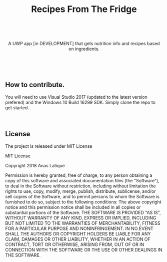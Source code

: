 <h1 align="center">Recipes From The Fridge</h1>
<br>
<br>
<br>

<p align=center>A UWP app [in DEVELOPMENT] that gets nutrition info and recipes based on ingredients.</p>
<br>
<br>
<br>
<h2> How to contribute.</h2>
You will need to use Visual Studio 2017 (updated to the latest version prefered) and the Windows 10 Build 16299 SDK. Simply clone the repo to get started.
<br>
<br>
<br>
<h2>License</h2>
<p>The project is released under MIT License</p>
<p>MIT License</p>
<p>Copyright 2018 Anas Latique</p>
<p>Permission is hereby granted, free of charge, to any person obtaining a copy of this software and associated documentation files (the "Software"), to deal in the Software without restriction, including without limitation the rights to use, copy, modify, merge, publish, distribute, sublicense, and/or sell copies of the Software, and to permit persons to whom the Software is furnished to do so, subject to the following conditions:
The above copyright notice and this permission notice shall be included in all copies or substantial portions of the Software.
THE SOFTWARE IS PROVIDED "AS IS", WITHOUT WARRANTY OF ANY KIND, EXPRESS OR IMPLIED, INCLUDING BUT NOT LIMITED TO THE WARRANTIES OF MERCHANTABILITY, FITNESS FOR A PARTICULAR PURPOSE AND NONINFRINGEMENT. IN NO EVENT SHALL THE AUTHORS OR COPYRIGHT HOLDERS BE LIABLE FOR ANY CLAIM, DAMAGES OR OTHER LIABILITY, WHETHER IN AN ACTION OF CONTRACT, TORT OR OTHERWISE, ARISING FROM, OUT OF OR IN CONNECTION WITH THE SOFTWARE OR THE USE OR OTHER DEALINGS IN THE SOFTWARE.</p>
